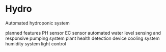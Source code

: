 # Hydro
Automated hydroponic system

planned features
PH sensor
EC sensor
automated water level sensing and responsive pumping system
plant health detection device
cooling system
humidity system
light control
